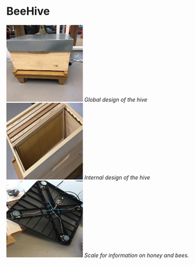 # BeeHive
<img src="Media/image/Hive.JPG" width="200" height = "200">
<em>Global design of the hive</em>
<img src="Media/image/Intern.JPG" width="200" height = "200">
<em>Internal design of the hive</em>
<img src="Media/image/Scale.JPG" width="200" height = "200">
<em>Scale for information on honey and bees.</em>


